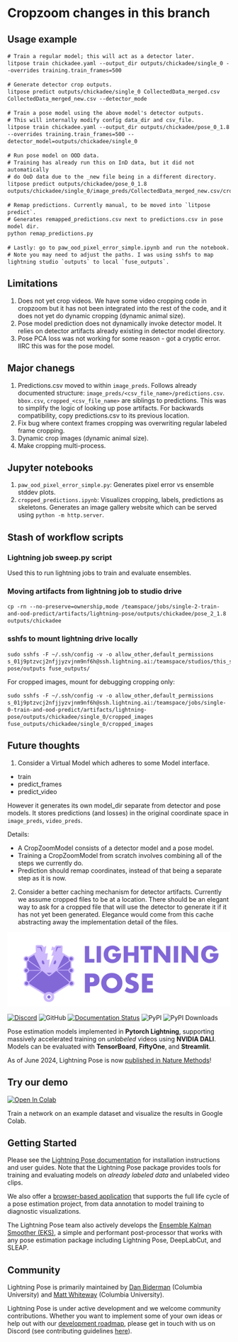 # Cropzoom changes in this branch

## Usage example
```shell
# Train a regular model; this will act as a detector later.
litpose train chickadee.yaml --output_dir outputs/chickadee/single_0 --overrides training.train_frames=500

# Generate detector crop outputs.
litpose predict outputs/chickadee/single_0 CollectedData_merged.csv CollectedData_merged_new.csv --detector_mode

# Train a pose model using the above model's detector outputs. 
# This will internally modify config data_dir and csv_file. 
litpose train chickadee.yaml --output_dir outputs/chickadee/pose_0_1.8 --overrides training.train_frames=500 --detector_model=outputs/chickadee/single_0

# Run pose model on OOD data.
# Training has already run this on InD data, but it did not automatically
# do OoD data due to the _new file being in a different directory. 
litpose predict outputs/chickadee/pose_0_1.8 outputs/chickadee/single_0/image_preds/CollectedData_merged_new.csv/cropped_CollectedData_merged_new.csv

# Remap predictions. Currently manual, to be moved into `litpose predict`.
# Generates remapped_predictions.csv next to predictions.csv in pose model dir.
python remap_predictions.py

# Lastly: go to paw_ood_pixel_error_simple.ipynb and run the notebook.
# Note you may need to adjust the paths. I was using sshfs to map lightning studio `outputs` to local `fuse_outputs`.
```

## Limitations

1. Does not yet crop videos. We have some video cropping code in cropzoom but it has not been
   integrated into the rest of the code, and it does not yet do dynamic cropping (dynamic animal size).
2. Pose model prediction does not dynamically invoke detector model. It relies on detector artifacts
   already existing in detector model directory.
3. Pose PCA loss was not working for some reason - got a cryptic error. IIRC this was for the pose model.
   
## Major chanegs

1. Predictions.csv moved to within `image_preds`. Follows already documented structure:
   `image_preds/<csv_file_name>/predictions.csv`. `bbox.csv`, `cropped_<csv_file_name>` are
   siblings to predictions. This was to simplify the logic of looking up pose artifacts.
   For backwards compatibility, copy predictions.csv to its previous location.
2. Fix bug where context frames cropping was overwriting regular labeled frame cropping.
2. Dynamic crop images (dynamic animal size).
3. Make cropping multi-process.

## Jupyter notebooks

1. `paw_ood_pixel_error_simple.py`: Generates pixel error vs ensemble stddev plots. 
2. `cropped_predictions.ipynb`: Visualizes cropping, labels, predictions as skeletons.
   Generates an image gallery website which can be served using `python -m http.server`.

## Stash of workflow scripts

### Lightning job sweep.py script

Used this to run lightning jobs to train and evaluate ensembles. 

### Moving artifacts from lightning job to studio drive

```
cp -rn --no-preserve=ownership,mode /teamspace/jobs/single-2-train-and-ood-predict/artifacts/lightning-pose/outputs/chickadee/pose_2_1.8  outputs/chickadee
```

### sshfs to mount lightning drive locally

```
sudo sshfs -F ~/.ssh/config -v -o allow_other,default_permissions s_01j9ptzvcj2nfjjyzvjnm9nf6h@ssh.lightning.ai:/teamspace/studios/this_studio/lightning-pose/outputs fuse_outputs/
```

For cropped images, mount for debugging cropping only:
```
sudo sshfs -F ~/.ssh/config -v -o allow_other,default_permissions s_01j9ptzvcj2nfjjyzvjnm9nf6h@ssh.lightning.ai:/teamspace/jobs/single-0-train-and-ood-predict/artifacts/lightning-pose/outputs/chickadee/single_0/cropped_images fuse_outputs/chickadee/single_0/cropped_images
```

## Future thoughts

1. Consider a Virtual Model which adheres to some Model interface. 
* train
* predict_frames
* predict_video

However it generates its own model_dir separate from detector
and pose models. It stores predictions (and losses) in the original
coordinate space in `image_preds`, `video_preds`.

Details:
* A CropZoomModel consists of a detector model and a pose model.
* Training a CropZoomModel from scratch involves combining all of the
  steps we currently do.
* Prediction should remap coordinates, instead of that being a separate step
  as it is now.

2. Consider a better caching mechanism for detector artifacts.
Currently we assume cropped files to be at a location. There
should be an elegant way to ask for a cropped file that will
use the detector to generate it if it has not yet been generated.
Elegance would come from this cache abstracting away the implementation
detail of the files.



![](https://github.com/danbider/lightning-pose/raw/main/docs/images/LightningPose_horizontal_light.png)

[![Discord](https://img.shields.io/discord/1103381776895856720)](https://discord.gg/tDUPdRj4BM)
![GitHub](https://img.shields.io/github/license/danbider/lightning-pose)
[![Documentation Status](https://readthedocs.org/projects/lightning-pose/badge/?version=latest)](https://lightning-pose.readthedocs.io/en/latest/?badge=latest)
![PyPI](https://img.shields.io/pypi/v/lightning-pose)
![PyPI Downloads](https://static.pepy.tech/badge/lightning-pose/week)


Pose estimation models implemented in **Pytorch Lightning**, supporting massively accelerated training on _unlabeled_ videos using **NVIDIA DALI**. 
Models can be evaluated with **TensorBoard**, **FiftyOne**, and **Streamlit**.

As of June 2024, Lightning Pose is now [published in Nature Methods](https://rdcu.be/dLP3z)!

## Try our demo

[![Open In Colab](https://colab.research.google.com/assets/colab-badge.svg)](https://colab.research.google.com/github/danbider/lightning-pose/blob/main/scripts/litpose_training_demo.ipynb)

Train a network on an example dataset and visualize the results in Google Colab.

## Getting Started
Please see the [Lightning Pose documentation](https://lightning-pose.readthedocs.io/) 
for installation instructions and user guides.
Note that the Lightning Pose package provides tools for training and evaluating models on 
_already labeled data_ and unlabeled video clips. 

We also offer a [browser-based application](https://github.com/Lightning-Universe/Pose-app) that 
supports the full life cycle of a pose estimation project, from data annotation to model training 
to diagnostic visualizations.

The Lightning Pose team also actively develops the 
[Ensemble Kalman Smoother (EKS)](https://github.com/paninski-lab/eks), 
a simple and performant post-processor that works with any pose estimation package including 
Lightning Pose, DeepLabCut, and SLEAP.

## Community

Lightning Pose is primarily maintained by 
[Dan Biderman](https://dan-biderman.netlify.app) (Columbia University) 
and 
[Matt Whiteway](https://themattinthehatt.github.io/) (Columbia University). 

Lightning Pose is under active development and we welcome community contributions.
Whether you want to implement some of your own ideas or help out with our [development roadmap](docs/roadmap.md), please get in touch with us on Discord (see contributing guidelines [here](CONTRIBUTING.md)). 
